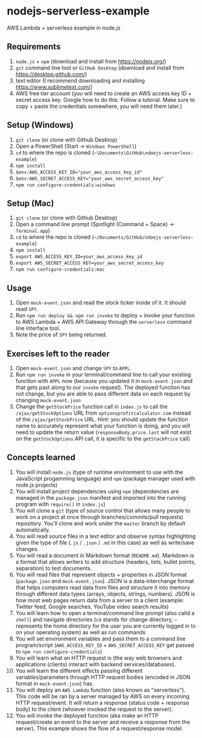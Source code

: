 # nodejs-serverless-example
AWS Lambda + serverless example in node.js

## Requirements

1. `node.js` + `npm` (download and install from https://nodejs.org/)
1. `git` command line tool or `GitHub Desktop` (download and install from https://desktop.github.com/)
1. text editor (I recommend downloading and installing https://www.sublimetext.com/)
1. AWS free tier account (you will need to create an AWS access key ID + secret access key. Google how to do this. Follow a tutorial. Make sure to copy + paste the credentials somewhere, you will need them later.)

## Setup (Windows)

1. `git clone` (or clone with Github Desktop)
1. Open a PowerShell (Start -> `Windows PowerShell`)
1. `cd` to where the repo is cloned (`~\Documents\GitHub\ndoejs-serverless-example`)
1. `npm install`
1. `$env:AWS_ACCESS_KEY_ID="your_aws_access_key_id"`
1. `$env:AWS_SECRET_ACCESS_KEY="your_aws_secret_access_key"`
1. `npm run configure-credentials:windows`

## Setup (Mac)

1. `git clone` (or clone with Github Desktop)
1. Open a command line prompt (Spotlight (Command + Space) -> `Terminal.app`)
1. `cd` to where the repo is cloned (`~/Documents/GitHub/ndoejs-serverless-example`)
1. `npm install`
1. `export AWS_ACCESS_KEY_ID=your_aws_access_key_id`
1. `export AWS_SECRET_ACCESS_KEY=your_aws_secret_access_key`
1. `npm run configure-credentials:mac`

## Usage

1. Open `mock-event.json` and read the stock ticker inside of it. It should read `SPY`.
1. Run `npm run deploy && npm run invoke` to deploy + invoke your function to AWS Lambda + AWS API Gateway through the `serverless` command line interface tool.
1. Note the price of `SPY` being returned.

## Exercises left to the reader

1. Open `mock-event.json` and change `SPY` to `APPL`.
1. Run `npm run invoke` in your terminal/command line to call your existing function with `APPL` now (because you updated it in `mock-event.json` and that gets past along to our `invoke` request). The deployed function has not change, but you are able to pass different data on each request by changing `mock-event.json`
1. Change the `getStockPrice` function call in `index.js` to call the `/ajax/getStockOptions` URL from `optionsprofitcalculator.com` instead of the `/ajax/getStockPrice` URL. Hint: you should update the function name to accurately represent what your function is doing, and you will need to update the return value (`responseBody.price.last` will not exist on the `getStockOptions` API call, it is specific to the `getStockPrice` call)

## Concepts learned

1. You will install `node.js` (type of runtime environment to use with the JavaScript progamming language) and `npm` (package manager used with node.js projects)
1. You will install project dependencies using `npm` (dependencies are managed in the `package.json` manifest and imported into the running program with `require()` in `index.js`)
1. You will clone a `git` (type of source control that allows many people to work on a project at once through branches/commits/pull requests) repository. You'll clone and work under the `master` branch by default automatically.
1. You will read source files in a text editor and observe syntax highlighting given the type of file (`.js` / `.json` / `.md` in this case) as well as write/save changes.
1. You will read a document in Markdown format (`README.md`). Markdown is a format that allows writers to add structure (headers, lists, bullet points, separation) to test documents.
1. You will read files that represent objects + properties in JSON format (`package.json` and `mock-event.json`). JSON is a data-interchange format that helps computers read data from files and structure it into memory through different data types (arrays, objects, strings, numbers). JSON is how most web pages return data from a server to a client (example: Twitter feed, Google searches, YouTube video search results)
1. You will learn how to open a terminal/command line prompt (also calld a `shell`) and navigate directories (`cd` stands for change directory, `~` represents the home directory for the user you are currently logged in to on your operating system) as well as run commands
1. You will set environment variables and pass them to a command line program/script (`AWS_ACCESS_KEY_ID` + `AWS_SECRET_ACCESS_KEY` get passed to `npm run configure-credentials`)
1. You will learn what an HTTP request is (the way web browsers and applications (clients) interact with backend services/databases).
1. You will learn the different effects passing different variables/parameters through HTTP request bodies (encoded in JSON format in `mock-event.json`) has.
1. You will deploy an `AWS Lambda` function (also known as "serverless"). This code will be ran by a server managed by AWS on every incoming HTTP request/event. It will return a response (status code + response body) to the client (whoever invoked the request to the server).
1. You will invoke the deployed function (aka make an HTTP request/create an event to the server and receive a response from the server). This example shows the flow of a request/response model.
